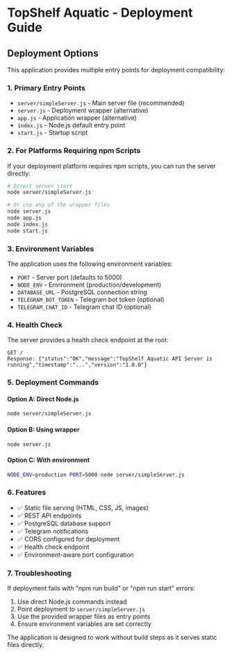 # TopShelf Aquatic - Deployment Guide

## Deployment Options

This application provides multiple entry points for deployment compatibility:

### 1. Primary Entry Points
- `server/simpleServer.js` - Main server file (recommended)
- `server.js` - Deployment wrapper (alternative)
- `app.js` - Application wrapper (alternative)
- `index.js` - Node.js default entry point
- `start.js` - Startup script

### 2. For Platforms Requiring npm Scripts

If your deployment platform requires npm scripts, you can run the server directly:

```bash
# Direct server start
node server/simpleServer.js

# Or use any of the wrapper files
node server.js
node app.js
node index.js
node start.js
```

### 3. Environment Variables

The application uses the following environment variables:

- `PORT` - Server port (defaults to 5000)
- `NODE_ENV` - Environment (production/development)
- `DATABASE_URL` - PostgreSQL connection string
- `TELEGRAM_BOT_TOKEN` - Telegram bot token (optional)
- `TELEGRAM_CHAT_ID` - Telegram chat ID (optional)

### 4. Health Check

The server provides a health check endpoint at the root:

```
GET /
Response: {"status":"OK","message":"TopShelf Aquatic API Server is running","timestamp":"...","version":"1.0.0"}
```

### 5. Deployment Commands

#### Option A: Direct Node.js
```bash
node server/simpleServer.js
```

#### Option B: Using wrapper
```bash
node server.js
```

#### Option C: With environment
```bash
NODE_ENV=production PORT=5000 node server/simpleServer.js
```

### 6. Features

- ✅ Static file serving (HTML, CSS, JS, images)
- ✅ REST API endpoints
- ✅ PostgreSQL database support
- ✅ Telegram notifications
- ✅ CORS configured for deployment
- ✅ Health check endpoint
- ✅ Environment-aware port configuration

### 7. Troubleshooting

If deployment fails with "npm run build" or "npm run start" errors:

1. Use direct Node.js commands instead
2. Point deployment to `server/simpleServer.js`
3. Use the provided wrapper files as entry points
4. Ensure environment variables are set correctly

The application is designed to work without build steps as it serves static files directly.